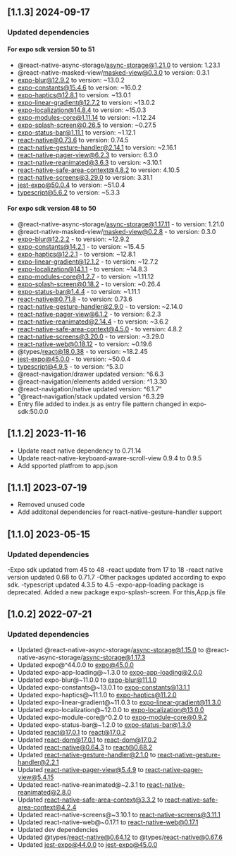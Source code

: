 ## [1.1.3] 2024-09-17

### Updated dependencies

#### For expo sdk version 50 to 51

- @react-native-async-storage/async-storage@1.21.0 to version: 1.23.1
- @react-native-masked-view/masked-view@0.3.0 to version: 0.3.1
- expo-blur@12.9.2 to version: ~13.0.2
- expo-constants@15.4.6 to version: ~16.0.2
- expo-haptics@12.8.1 to version: ~13.0.1
- expo-linear-gradient@12.7.2 to version: ~13.0.2
- expo-localization@14.8.4 to version: ~15.0.3
- expo-modules-core@1.11.14 to version: ~1.12.24
- expo-splash-screen@0.26.5 to version: ~0.27.5
- expo-status-bar@1.11.1 to version: ~1.12.1
- react-native@0.73.6 to version: 0.74.5
- react-native-gesture-handler@2.14.1 to version: ~2.16.1
- react-native-pager-view@6.2.3 to version: 6.3.0
- react-native-reanimated@3.6.3 to version: ~3.10.1
- react-native-safe-area-context@4.8.2 to version: 4.10.5
- react-native-screens@3.29.0 to version: 3.31.1
- jest-expo@50.0.4 to version: ~51.0.4
- typescript@5.6.2 to version: ~5.3.3

#### For expo sdk version 48 to 50

- @react-native-async-storage/async-storage@1.17.11 - to version: 1.21.0
- @react-native-masked-view/masked-view@0.2.8 - to version: 0.3.0
- expo-blur@12.2.2 - to version: ~12.9.2
- expo-constants@14.2.1 - to version: ~15.4.5
- expo-haptics@12.2.1 - to version: ~12.8.1
- expo-linear-gradient@12.1.2 - to version: ~12.7.2
- expo-localization@14.1.1 - to version: ~14.8.3
- expo-modules-core@1.2.7 - to version: ~1.11.12
- expo-splash-screen@0.18.2 - to version: ~0.26.4
- expo-status-bar@1.4.4 - to version: ~1.11.1
- react-native@0.71.8 - to version: 0.73.6
- react-native-gesture-handler@2.9.0 - to version: ~2.14.0
- react-native-pager-view@6.1.2 - to version: 6.2.3
- react-native-reanimated@2.14.4 - to version: ~3.6.2
- react-native-safe-area-context@4.5.0 - to version: 4.8.2
- react-native-screens@3.20.0 - to version: ~3.29.0
- react-native-web@0.18.12 - to version: ~0.19.6
- @types/react@18.0.38 - to version: ~18.2.45
- jest-expo@45.0.0 - to version: ~50.0.4
- typescript@4.9.5 - to version: ^5.3.0
- @react-navigation/drawer updated version: ^6.6.3
- @react-navigation/elements added version: ^1.3.30
- @react-navigation/native updated version: ^6.1.7"
- "@react-navigation/stack updated version ^6.3.29
- Entry file added to index.js as entry file pattern changed in expo-sdk:50.0.0

## [1.1.2] 2023-11-16

- Update react native dependency to 0.71.14
- Update react-native-keyboard-aware-scroll-view 0.9.4 to 0.9.5
- Add spported platfrom to app.json

## [1.1.1] 2023-07-19

- Removed unused code
- Add additonal dependencies for react-native-gesture-handler support

## [1.1.0] 2023-05-15

### Updated dependencies

-Expo sdk updated from 45 to 48
-react update from 17 to 18
-react native version updated 0.68 to 0.71.7
-Other packages updated according to expo sdk.
-typescript updated 4.3.5 to 4.5
-expo-app-loading package is deprecated. Added a new package expo-splash-screen. For this,App.js file

## [1.0.2] 2022-07-21

### Updated dependencies

- Updated @react-native-async-storage/async-storage@1.15.0 to @react-native-async-storage/async-storage@1.17.3
- Updated expo@^44.0.0 to expo@45.0.0
- Updated expo-app-loading@~1.3.0 to expo-app-loading@2.0.0
- Updated expo-blur@~11.0.0 to expo-blur@11.1.0
- Updated expo-constants@~13.0.1 to expo-constants@13.1.1
- Updated expo-haptics@~11.1.0 to expo-haptics@11.2.0
- Updated expo-linear-gradient@~11.0.3 to expo-linear-gradient@11.3.0
- Updated expo-localization@~12.0.0 to expo-localization@13.0.0
- Updated expo-module-core@^0.2.0 to expo-module-core@0.9.2
- Updated expo-status-bar@~1.2.0 to expo-status-bar@1.3.0
- Updated react@17.0.1 to react@17.0.2
- Updated react-dom@17.0.1 to react-dom@17.0.2
- Updated react-native@0.64.3 to react@0.68.2
- Updated react-native-gesture-handler@2.1.0 to react-native-gesture-handler@2.2.1
- Updated react-native-pager-view@5.4.9 to react-native-pager-view@5.4.15
- Updated react-native-reanimated@~2.3.1 to react-native-reanimated@2.8.0
- Updated react-native-safe-area-context@3.3.2 to react-native-safe-area-context@4.2.4
- Updated react-native-screens@~3.10.1 to react-native-screens@3.11.1
- Updated react-native-web@~0.17.1 to react-native-web@0.17.1
- Updated dev dependencies
- Updated @types/react-native@0.64.12 to @types/react-native@0.67.6
- Updated jest-expo@44.0.0 to jest-expo@45.0.0
